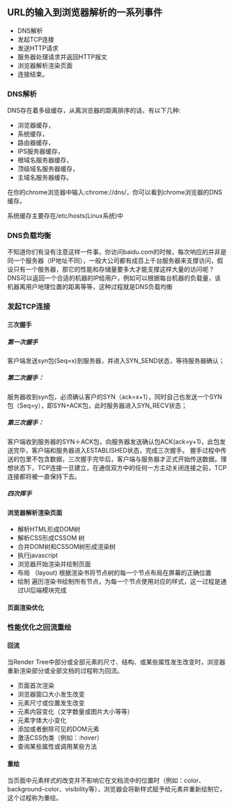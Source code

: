 ## URL的输入到浏览器解析的一系列事件

* DNS解析
* 发起TCP连接
* 发送HTTP请求
* 服务器处理请求并返回HTTP报文
* 浏览器解析渲染页面
* 连接结束。


### DNS解析

DNS存在着多级缓存，从离浏览器的距离排序的话，有以下几种: 
* 浏览器缓存，
* 系统缓存，
* 路由器缓存，
* IPS服务器缓存，
* 根域名服务器缓存，
* 顶级域名服务器缓存，
* 主域名服务器缓存。


在你的chrome浏览器中输入:chrome://dns/，你可以看到chrome浏览器的DNS缓存。


系统缓存主要存在/etc/hosts(Linux系统)中


### DNS负载均衡
不知道你们有没有注意这样一件事，你访问baidu.com的时候，每次响应的并非是同一个服务器（IP地址不同），一般大公司都有成百上千台服务器来支撑访问，假设只有一个服务器，那它的性能和存储量要多大才能支撑这样大量的访问呢？DNS可以返回一个合适的机器的IP给用户，例如可以根据每台机器的负载量，该机器离用户地理位置的距离等等，这种过程就是DNS负载均衡



### 发起TCP连接

#### 三次握手

##### 第一次握手

客户端发送syn包(Seq=x)到服务器，并进入SYN_SEND状态，等待服务器确认；

##### 第二次握手：
服务器收到syn包，必须确认客户的SYN（ack=x+1），同时自己也发送一个SYN包（Seq=y），即SYN+ACK包，此时服务器进入SYN_RECV状态；
##### 第三次握手：
客户端收到服务器的SYN＋ACK包，向服务器发送确认包ACK(ack=y+1)，此包发送完毕，客户端和服务器进入ESTABLISHED状态，完成三次握手。
握手过程中传送的包里不包含数据，三次握手完毕后，客户端与服务器才正式开始传送数据。理想状态下，TCP连接一旦建立，在通信双方中的任何一方主动关闭连接之前，TCP 连接都将被一直保持下去。


##### 四次挥手




#### 浏览器解析渲染页面

* 解析HTML形成DOM树
* 解析CSS形成CSSOM 树
* 合并DOM树和CSSOM树形成渲染树
* 执行javascript
* 浏览器开始渲染并绘制页面
* 布局 （layout) 根据渲染书将节点树的每一个节点布局在屏幕的正确位置
* 绘制 遍历渲染书绘制所有节点，为每一个节点使用对应的样式，这一过程是通过UI后端模块完成


#### 页面渲染优化





### 性能优化之回流重绘

#### 回流
当Render Tree中部分或全部元素的尺寸、结构、或某些属性发生改变时，浏览器重新渲染部分或全部文档的过程称为回流。

* 页面首次渲染
* 浏览器窗口大小发生改变
* 元素尺寸或位置发生改变
* 元素内容变化（文字数量或图片大小等等）
* 元素字体大小变化
* 添加或者删除可见的DOM元素
* 激活CSS伪类（例如：:hover）
* 查询某些属性或调用某些方法


#### 重绘

当页面中元素样式的改变并不影响它在文档流中的位置时（例如：color、background-color、visibility等），浏览器会将新样式赋予给元素并重新绘制它，这个过程称为重绘。














